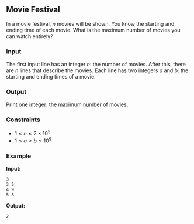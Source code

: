 
## Movie Festival

In a movie festival, $n$ movies will be shown. You know the starting and ending time of each movie. What is the maximum number of movies you can watch entirely?

### Input

The first input line has an integer $n$: the number of movies.
After this, there are $n$ lines that describe the movies. Each line has two integers $a$ and $b$: the starting and ending times of a movie.

### Output

Print one integer: the maximum number of movies.

### Constraints

- $1 \leq n \leq 2 \times 10^5$
- $1 \leq a < b \leq 10^9$

### Example

**Input:**
```
3
3 5
4 9
5 8
```

**Output:**
```
2
```
